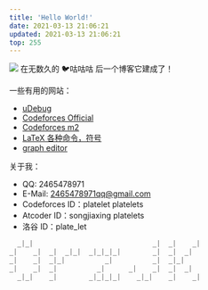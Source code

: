 ```yaml
---
title: 'Hello World!'
date: 2021-03-13 21:06:21
updated: 2021-03-13 21:06:21
top: 255
---
```

![](https://ipcounter.ihcr.top/?mode=2&mail=(2465478971qq@gmail.com)&qq=(2465478971)&gh=(song-jx)&lg=(plate_let))
在无数久的 🐦咕咕咕 后一个博客它建成了！

一些有用的网站：

- [uDebug](https://www.udebug.com/)
- [Codeforces Official](https://t.me/codeforces_official)
- [Codeforces m2](http://m2.codeforces.com)
- [LaTeX 各种命令，符号](https://blog.csdn.net/garfielder007/article/details/51646604)
- [graph editor](https://csacademy.com/app/graph_editor/)

关于我：

- QQ: 2465478971
- E-Mail: 2465478971qq@gmail.com
- Codeforces ID：platelet platelets
- Atcoder ID：songjiaxing platelets
- 洛谷 ID：plate_let

```cpp
  _|_|                              _|  _|    _|  
_|    _|  _|  _|_|  _|_|_|_|        _|  _|  _|    
_|    _|  _|_|          _|          _|  _|_|      
_|    _|  _|          _|      _|    _|  _|  _|    
  _|_|    _|        _|_|_|_|    _|_|    _|    _|
```
